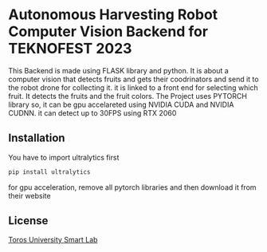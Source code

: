 
# Autonomous Harvesting Robot Computer Vision Backend for TEKNOFEST 2023

This Backend is made using FLASK library and python. It is about a computer vision that detects fruits and gets their coodrinators and send it to the robot drone for collecting it. it is linked to a front end for selecting which fruit. It detects the fruits and the fruit colors. The Project uses PYTORCH library so, it can be gpu accelareted using NVIDIA CUDA and NVIDIA CUDNN. it can detect up to 30FPS using RTX 2060
## Installation

You have to import ultralytics first

```bash
pip install ultralytics
```

for gpu acceleration, remove all pytorch libraries and then download it from their website
## License

[Toros University Smart Lab](https://smartlab.toros.edu.tr/)


